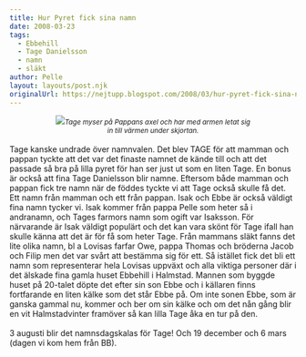 ```yaml
---
title: Hur Pyret fick sina namn
date: 2008-03-23
tags: 
  - Ebbehill
  - Tage Danielsson
  - namn
  - släkt	
author: Pelle
layout: layouts/post.njk
originalUrl: https://nejtupp.blogspot.com/2008/03/hur-pyret-fick-sina-namn.html
---
```


<div style="text-align: center;"><img src="../../../../img/pappas_axel_1024pix.jpg"><span style="font-style: italic;font-size:85%;">Tage myser på Pappans axel och har med armen letat sig<br>in till värmen under skjortan.</span><br></div><br>Tage kanske undrade över namnvalen. Det blev TAGE för att mamman och pappan tyckte att det var det finaste namnet de kände till och att det passade så bra på lilla pyret för han ser just ut som en liten Tage. En bonus är också att fina Tage Danielsson blir namne. Eftersom både mamman och pappan fick tre namn när de föddes tyckte vi att Tage också skulle få det. Ett namn från mamman och ett från pappan. Isak och Ebbe är också väldigt fina namn tycker vi. Isak kommer från pappa Pelle som heter så i andranamn, och Tages farmors namn som ogift var Isaksson. För närvarande är Isak väldigt populärt och det kan vara skönt för Tage ifall han skulle känna att det är för få som heter Tage. Från mammans släkt fanns det lite olika namn, bl a Lovisas farfar Owe, pappa Thomas och bröderna Jacob och Filip men det var svårt att bestämma sig för ett. Så istället fick det bli ett namn som representerar hela Lovisas uppväxt och alla viktiga personer där i det älskade fina gamla huset Ebbehill i Halmstad. Mannen som byggde huset på 20-talet döpte det efter sin son Ebbe och i källaren finns fortfarande en liten kälke som det står Ebbe på. Om inte sonen Ebbe, som är ganska gammal nu, kommer och ber om sin kälke och om det nån gång blir en vit Halmstadvinter framöver så kan lilla Tage åka en tur på den.<br><br>3 augusti blir det namnsdagskalas för Tage! Och 19 december och 6 mars (dagen vi kom hem från BB).
<!-- no comments on this post -->